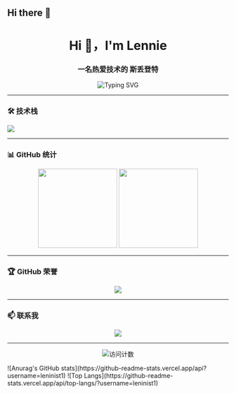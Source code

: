 ## Hi there 👋
<!-- Lennie Yang -->
<h1 align="center">Hi 👋，I'm Lennie</h1>
<h3 align="center">一名热爱技术的 斯丢登特</h3>

<p align="center">
  <img src="https://readme-typing-svg.demolab.com?font=Fira+Code&size=20&duration=3000&pause=500&color=6A9955&center=true&vCenter=true&width=600&lines=欢迎来到我的GitHub主页!;热爱开源+持续学习;代码改变世界" alt="Typing SVG" />
</p>

---

### 🛠️ 技术栈

<p align="left">
  <img src="https://skillicons.dev/icons?i=nodejs,python,flask,django,fastapi,go,java,spring,mysql,postgres,mongodb,docker,kubernetes,git,github,linux,vscode" />
</p>

---

### 📊 GitHub 统计

<p align="center">
  <img height="180em" src="https://github-readme-stats.vercel.app/api?username=leninist1&show_icons=true&theme=radical&count_private=true&include_all_commits=true" />
  <img height="180em" src="https://github-readme-stats.vercel.app/api/top-langs/?username=leninist1&layout=compact&theme=radical" />
</p>

---

### 🏆 GitHub 荣誉

<p align="center">
  <img src="https://github-profile-trophy.vercel.app/?username=leninist1&theme=radical&row=1&column=7" />
</p>

---

### 📫 联系我

<p align="center">
  <a href="mailto:17613133783@163.com">
    <img src="https://img.shields.io/badge/Email-D14836?style=for-the-badge&logo=gmail&logoColor=white" />
  </a>
</p>

---
<p align="center">
  <img src="https://komarev.com/ghpvc/?username=leninist1&color=blueviolet&style=flat-square" alt="访问计数" />
</p>
![Anurag's GitHub stats](https://github-readme-stats.vercel.app/api?username=leninist1)
![Top Langs](https://github-readme-stats.vercel.app/api/top-langs/?username=leninist1)
